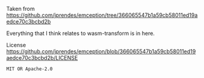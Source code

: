 Taken from https://github.com/jprendes/emception/tree/366065547b1a59cb58011ed19aedce70c3bcbd2b

Everything that I think relates to wasm-transform is in here.

License https://github.com/jprendes/emception/blob/366065547b1a59cb58011ed19aedce70c3bcbd2b/LICENSE

```
MIT OR Apache-2.0
```
